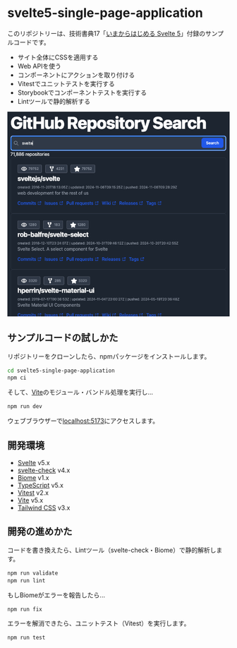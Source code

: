 # svelte5-single-page-application

このリポジトリーは、技術書典17「[いまからはじめる Svelte 5](https://techbookfest.org/product/geNC4S5LANeb94wrP9uYd7?productVariantID=7eSJuv79asBgtNQ1A6MVqe)」付録のサンプルコードです。

* サイト全体にCSSを適用する
* Web APIを使う
* コンポーネントにアクションを取り付ける
* Vitestでユニットテストを実行する
* Storybookでコンポーネントテストを実行する
* Lintツールで静的解析する

![サンプルアプリケーション](doc/app.png)

## サンプルコードの試しかた

リポジトリーをクローンしたら、npmパッケージをインストールします。

```bash
cd svelte5-single-page-application
npm ci
```

そして、[Vite](https://vite.dev/)のモジュール・バンドル処理を実行し...

```bash
npm run dev
```

ウェブブラウザーで[localhost:5173](http://localhost:5173)にアクセスします。

## 開発環境

* [Svelte](https://svelte.dev) v5.x
* [svelte-check](https://www.npmjs.com/package/svelte-check) v4.x
* [Biome](https://biomejs.dev/ja/) v1.x
* [TypeScript](https://www.typescriptlang.org/) v5.x
* [Vitest](https://vitest.dev/) v2.x
* [Vite](https://vite.dev) v5.x
* [Tailwind CSS](https://tailwindcss.com/) v3.x

## 開発の進めかた

コードを書き換えたら、Lintツール（svelte-check・Biome）で静的解析します。

```bash
npm run validate
npm run lint
```

もしBiomeがエラーを報告したら...

```bash
npm run fix
```

エラーを解消できたら、ユニットテスト（Vitest）を実行します。

```bash
npm run test
```
